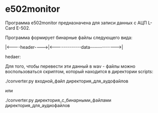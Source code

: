 # e502monitor

Программа e502monitor предназначена для записи данных с АЦП L-Card E-502.

Программа формирует бинарные файлы следующего вида:

|<----header---->|<-------------data------------->|

hedaer:


Для того, чтобы перевести эти данный в wav - файлы можно воспользоваться скриптом,
который находится в директории scripts:

./converter.py входной_файл директория_для_аудофайлов

или

./converter.py директория_с_бинарными_файлами директория_для_аудиофайлов
